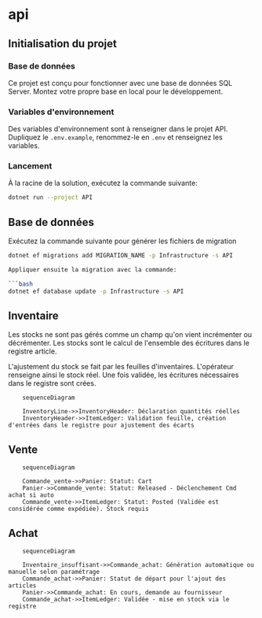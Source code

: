 # api

## Initialisation du projet

### Base de données

Ce projet est conçu pour fonctionner avec une base de données SQL Server.
Montez votre propre base en local pour le développement.

### Variables d'environnement

Des variables d'environnement sont à renseigner dans le projet API.
Dupliquez le `.env.example`, renommez-le en `.env` et renseignez les variables.

### Lancement

À la racine de la solution, exécutez la commande suivante:

```bash
dotnet run --project API
```

## Base de données

Exécutez la commande suivante pour générer les fichiers de migration

```bash
dotnet ef migrations add MIGRATION_NAME -p Infrastructure -s API

Appliquer ensuite la migration avec la commande:

```bash
dotnet ef database update -p Infrastructure -s API
```

## Inventaire

Les stocks ne sont pas gérés comme un champ qu'on vient incrémenter ou décrémenter. Les stocks sont le calcul de l'ensemble des écritures dans le registre article.

L'ajustement du stock se fait par les feuilles d'inventaires. L'opérateur renseigne ainsi le stock réel. Une fois validée, les écritures nécessaires dans le registre sont crées.

```mermaid
    sequenceDiagram

    InventoryLine->>InventoryHeader: Déclaration quantités réelles
    InventoryHeader->>ItemLedger: Validation feuille, création d'entrées dans le registre pour ajustement des écarts
```

## Vente

```mermaid
    sequenceDiagram

    Commande_vente->>Panier: Statut: Cart
    Panier->>Commande_vente: Statut: Released - Déclenchement Cmd achat si auto
    Commande_vente->>ItemLedger: Statut: Posted (Validée est considérée comme expédiée). Stock requis
```

## Achat

```mermaid
    sequenceDiagram

    Inventaire_insuffisant->>Commande_achat: Génération automatique ou manuelle selon paramétrage
    Commande_achat->>Panier: Statut de départ pour l'ajout des articles
    Panier->>Commande_achat: En cours, demande au fournisseur
    Commande_achat->>ItemLedger: Validée - mise en stock via le registre
```
